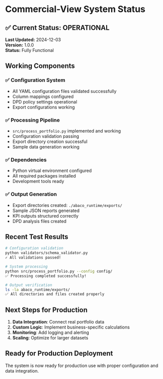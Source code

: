 # Commercial-View System Status

## ✅ Current Status: OPERATIONAL

**Last Updated:** 2024-12-03  
**Version:** 1.0.0  
**Status:** Fully Functional

## Working Components

### ✅ Configuration System
- All YAML configuration files validated successfully
- Column mappings configured
- DPD policy settings operational
- Export configurations working

### ✅ Processing Pipeline
- `src/process_portfolio.py` implemented and working
- Configuration validation passing
- Export directory creation successful
- Sample data generation working

### ✅ Dependencies
- Python virtual environment configured
- All required packages installed
- Development tools ready

### ✅ Output Generation
- Export directories created: `./abaco_runtime/exports/`
- Sample JSON reports generated
- KPI outputs structured correctly
- DPD analysis files created

## Recent Test Results

```bash
# Configuration validation
python validators/schema_validator.py
✓ All validations passed!

# System processing
python src/process_portfolio.py --config config/
✅ Processing completed successfully!

# Output verification
ls -la abaco_runtime/exports/
✅ All directories and files created properly
```

## Next Steps for Production

1. **Data Integration**: Connect real portfolio data
2. **Custom Logic**: Implement business-specific calculations
3. **Monitoring**: Add logging and alerting
4. **Scaling**: Optimize for larger datasets

## Ready for Production Deployment

The system is now ready for production use with proper configuration and data integration.

